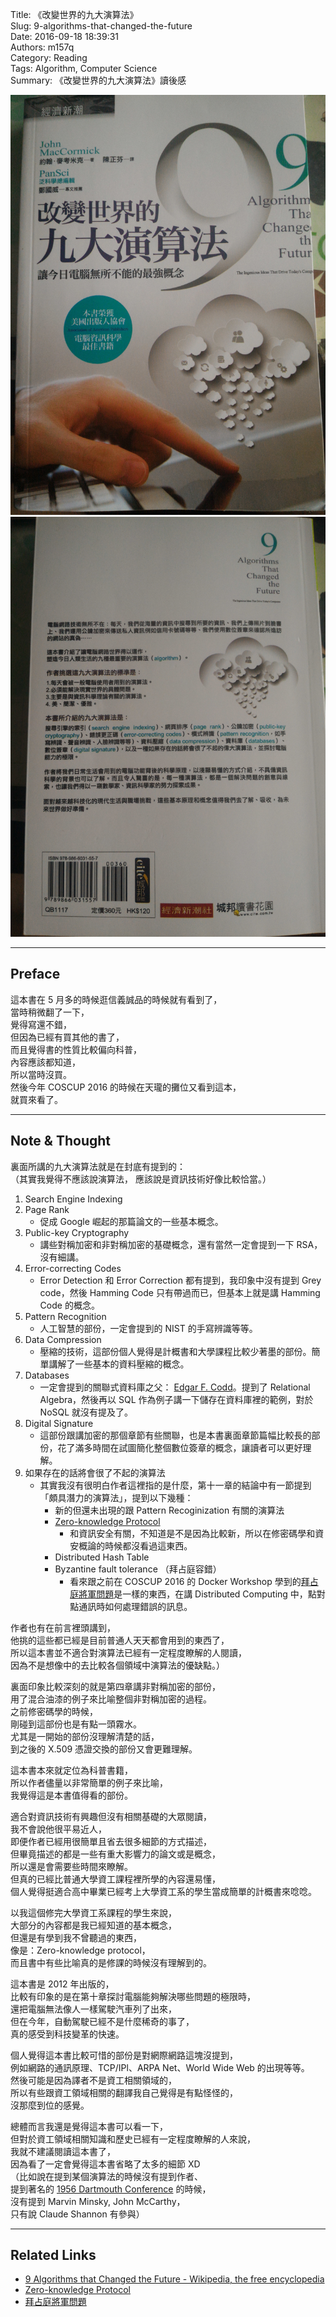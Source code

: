 Title: 《改變世界的九大演算法》  
Slug: 9-algorithms-that-changed-the-future  
Date: 2016-09-18 18:39:31  
Authors: m157q  
Category: Reading  
Tags: Algorithm, Computer Science  
Summary: 《改變世界的九大演算法》讀後感  
  
  
![front cover](/files/9-algorithms-that-changed-the-future/front-cover.jpg)  
![back cover](/files/9-algorithms-that-changed-the-future/back-cover.jpg)  
  
---  
  
## Preface  
  
這本書在 5 月多的時候逛信義誠品的時候就有看到了，  
當時稍微翻了一下，  
覺得寫還不錯，  
但因為已經有買其他的書了，  
而且覺得書的性質比較偏向科普，  
內容應該都知道，  
所以當時沒買。  
然後今年 COSCUP 2016 的時候在天瓏的攤位又看到這本，  
就買來看了。  
  
---  
  
## Note & Thought  
  
裏面所講的九大演算法就是在封底有提到的：  
（其實我覺得不應該說演算法， 應該說是資訊技術好像比較恰當。）  
  
1. Search Engine Indexing  
2. Page Rank  
    + 促成 Google 崛起的那篇論文的一些基本概念。  
3. Public-key Cryptography  
    + 講些對稱加密和非對稱加密的基礎概念，還有當然一定會提到一下 RSA，沒有細講。  
4. Error-correcting Codes  
    + Error Detection 和 Error Correction 都有提到，我印象中沒有提到 Grey code，然後 Hamming Code 只有帶過而已，但基本上就是講 Hamming Code 的概念。  
5. Pattern Recognition  
    + 人工智慧的部份，一定會提到的 NIST 的手寫辨識等等。  
6. Data Compression  
    + 壓縮的技術，這部份個人覺得是計概書和大學課程比較少著墨的部份。簡單講解了一些基本的資料壓縮的概念。  
7. Databases  
    + 一定會提到的關聯式資料庫之父： [Edgar F. Codd](https://en.wikipedia.org/wiki/Edgar_F._Codd)。提到了 Relational Algebra，然後再以 SQL 作為例子講一下儲存在資料庫裡的範例，對於 NoSQL 就沒有提及了。  
8. Digital Signature  
    + 這部份跟講加密的那個章節有些關聯，也是本書裏面章節篇幅比較長的部份，花了滿多時間在試圖簡化整個數位簽章的概念，讓讀者可以更好理解。  
9. 如果存在的話將會很了不起的演算法  
    + 其實我沒有很明白作者這裡指的是什麼，第十一章的結論中有一節提到「頗具潛力的演算法」，提到以下幾種：  
        + 新的但還未出現的跟 Pattern Recoginization 有關的演算法  
        + [Zero-knowledge Protocol](https://en.wikipedia.org/wiki/Zero-knowledge_proof)  
            + 和資訊安全有關，不知道是不是因為比較新，所以在修密碼學和資安概論的時候都沒看過這東西。  
        + Distributed Hash Table  
        + Byzantine fault tolerance （拜占庭容錯）  
            + 看來跟之前在 COSCUP 2016 的 Docker Workshop 學到的[拜占庭將軍問題](https://zh.wikipedia.org/zh-tw/%E6%8B%9C%E5%8D%A0%E5%BA%AD%E5%B0%86%E5%86%9B%E9%97%AE%E9%A2%98)是一樣的東西，在講 Distributed Computing 中，點對點通訊時如何處理錯誤的訊息。  
  
作者也有在前言裡頭講到，  
他挑的這些都已經是目前普通人天天都會用到的東西了，  
所以這本書並不適合對演算法已經有一定程度瞭解的人閱讀，  
因為不是想像中的去比較各個領域中演算法的優缺點。）  
  
裏面印象比較深刻的就是第四章講非對稱加密的部份，  
用了混合油漆的例子來比喻整個非對稱加密的過程。  
之前修密碼學的時候，  
剛碰到這部份也是有點一頭霧水。  
尤其是一開始的部份沒理解清楚的話，  
到之後的 X.509 憑證交換的部份又會更難理解。  
  
這本書本來就定位為科普書籍，  
所以作者儘量以非常簡單的例子來比喻，  
我覺得這是本書值得看的部份。  
  
適合對資訊技術有興趣但沒有相關基礎的大眾閱讀，  
我不會說他很平易近人，  
即便作者已經用很簡單且省去很多細節的方式描述，  
但畢竟描述的都是一些有重大影響力的論文或是概念，  
所以還是會需要些時間來瞭解。  
但真的已經比普通大學資工課程裡所學的內容還易懂，  
個人覺得挺適合高中畢業已經考上大學資工系的學生當成簡單的計概書來唸唸。  
  
以我這個修完大學資工系課程的學生來說，  
大部分的內容都是我已經知道的基本概念，  
但還是有學到我不曾聽過的東西，  
像是：Zero-knowledge protocol，  
而且書中有些比喻真的是修課的時候沒有理解到的。  
  
這本書是 2012 年出版的，  
比較有印象的是在第十章探討電腦能夠解決哪些問題的極限時，  
還把電腦無法像人一樣駕駛汽車列了出來，  
但在今年，自動駕駛已經不是什麼稀奇的事了，  
真的感受到科技變革的快速。  
  
個人覺得這本書比較可惜的部份是對網際網路這塊沒提到，  
例如網路的通訊原理、TCP/IPl、ARPA Net、World Wide Web 的出現等等。  
然後可能是因為譯者不是資工相關領域的，  
所以有些跟資工領域相關的翻譯我自己覺得是有點怪怪的，  
沒那麼到位的感覺。  
  
總體而言我還是覺得這本書可以看一下，  
但對於資工領域相關知識和歷史已經有一定程度瞭解的人來說，  
我就不建議閱讀這本書了，  
因為看了一定會覺得這本書省略了太多的細節 XD  
（比如說在提到某個演算法的時候沒有提到作者、  
提到著名的 [1956 Dartmouth Conference](https://en.wikipedia.org/wiki/Dartmouth_Conferences) 的時候，  
沒有提到 Marvin Minsky, John McCarthy，  
只有說 Claude Shannon 有參與）  
  
---  
  
## Related Links  
  
+ [9 Algorithms that Changed the Future - Wikipedia, the free encyclopedia](https://en.wikipedia.org/wiki/9_Algorithms_that_Changed_the_Future)  
+ [Zero-knowledge Protocol](https://en.wikipedia.org/wiki/Zero-knowledge_proof)  
+ [拜占庭將軍問題](https://zh.wikipedia.org/zh-tw/%E6%8B%9C%E5%8D%A0%E5%BA%AD%E5%B0%86%E5%86%9B%E9%97%AE%E9%A2%98)  
